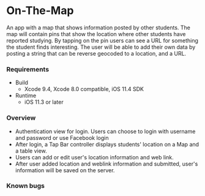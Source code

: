 # On-The-Map
An app with a map that shows information posted by other students. The map will contain pins that show the location where other students have reported studying. By tapping on the pin users can see a URL for something the student finds interesting. The user will be able to add their own data by posting a string that can be reverse geocoded to a location, and a URL.

### Requirements
- Build
  * Xcode 9.4, Xcode 8.0 compatible, iOS 11.4 SDK
- Runtime
  * iOS 11.3 or later

### Overview
- Authentication view for login. Users can choose to login with username and password or use Facebook login
- After login, a Tap Bar controller displays students' location on a Map and a table view.
- Users can add or edit user's location information and web link.
- After user added location and weblink information and submitted, user's information will be saved on the server.


### Known bugs
